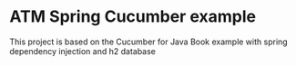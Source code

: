 # ATM Spring Cucumber example
This project is based on the Cucumber for Java Book example with spring dependency injection and h2 database

